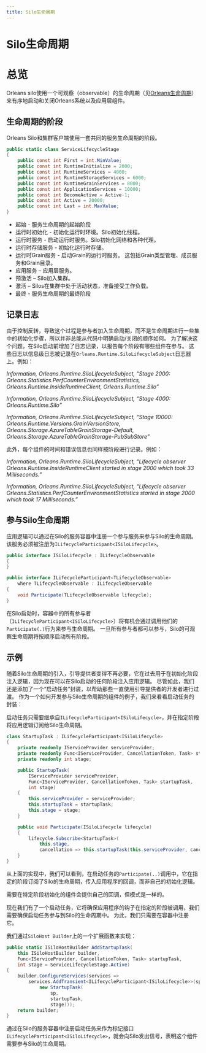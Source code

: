 ```yaml
---
title: Silo生命周期
---
```


# Silo生命周期

# 总览

Orleans silo使用一个可观察（observable）的生命周期（见[Orleans生命周期](/implementation/orleans_lifecycle.md)）来有序地启动和关闭Orleans系统以及应用层组件。

## 生命周期的阶段

Orleans Silo和集群客户端使用一套共同的服务生命周期的阶段。

```csharp
public static class ServiceLifecycleStage
{
    public const int First = int.MinValue;
    public const int RuntimeInitialize = 2000;
    public const int RuntimeServices = 4000;
    public const int RuntimeStorageServices = 6000;
    public const int RuntimeGrainServices = 8000;
    public const int ApplicationServices = 10000;
    public const int BecomeActive = Active-1;
    public const int Active = 20000;
    public const int Last = int.MaxValue;
}
```

- 起始 - 服务生命周期的起始阶段
- 运行时初始化 - 初始化运行时环境。Silo初始化线程。
- 运行时服务 - 启动运行时服务。Silo初始化网络和各种代理。
- 运行时存储服务 - 初始化运行时存储。
- 运行时Grain服务 - 启动Grain的运行时服务。 这包括Grain类型管理、成员服务和Grain目录。
- 应用服务 – 应用层服务。
- 预激活 – Silo加入集群。
- 激活 – Silos在集群中处于活动状态，准备接受工作负载。
- 最终 - 服务生命周期的最终阶段

## 记录日志

由于控制反转，导致这个过程是参与者加入生命周期，而不是生命周期进行一些集中的初始化步骤，所以并非总能从代码中明确启动/关闭的顺序如何。
为了解决这个问题，在Silo启动前增加了日志记录，以报告每个阶段有哪些组件在参与。
这些日志以信息级日志被记录在`Orleans.Runtime.SiloLifecycleSubject`日志器上。例如：

_Information, Orleans.Runtime.SiloLifecycleSubject, “Stage 2000: Orleans.Statistics.PerfCounterEnvironmentStatistics, Orleans.Runtime.InsideRuntimeClient, Orleans.Runtime.Silo”_

_Information, Orleans.Runtime.SiloLifecycleSubject, “Stage 4000: Orleans.Runtime.Silo”_

_Information, Orleans.Runtime.SiloLifecycleSubject, “Stage 10000: Orleans.Runtime.Versions.GrainVersionStore, Orleans.Storage.AzureTableGrainStorage-Default, Orleans.Storage.AzureTableGrainStorage-PubSubStore”_

此外，每个组件的时间和错误信息也同样按阶段进行记录。例如：

_Information, Orleans.Runtime.SiloLifecycleSubject, “Lifecycle observer Orleans.Runtime.InsideRuntimeClient started in stage 2000 which took 33 Milliseconds.”_

_Information, Orleans.Runtime.SiloLifecycleSubject, “Lifecycle observer Orleans.Statistics.PerfCounterEnvironmentStatistics started in stage 2000 which took 17 Milliseconds.”_

## 参与Silo生命周期

应用逻辑可以通过在Silo的服务容器中注册一个参与服务来参与Silo的生命周期。 该服务必须被注册为`ILifecycleParticipant<ISiloLifecycle>`。

```csharp
public interface ISiloLifecycle : ILifecycleObservable
{
}

public interface ILifecycleParticipant<TLifecycleObservable>
    where TLifecycleObservable : ILifecycleObservable
{
    void Participate(TLifecycleObservable lifecycle);
}
```

在Silo启动时，容器中的所有参与者（`ILifecycleParticipant<ISiloLifecycle>`）将有机会通过调用他们的`Participate(.)`行为来参与生命周期。
一旦所有参与者都可以参与，Silo的可观察生命周期将按顺序启动所有阶段。

## 示例

随着Silo生命周期的引入，引导提供者变得不再必要，它在过去用于在初始化阶段注入逻辑，因为现在可以在Silo启动的任何阶段注入应用逻辑。
尽管如此，我们还是添加了一个“启动任务”封装，以帮助那些一直使用引导提供者的开发者进行过渡。
作为一个如何开发参与Silo生命周期的组件的例子，我们来看看启动任务的封装：

启动任务只需要继承自`ILifecycleParticipant<ISiloLifecycle>`，并在指定阶段将应用逻辑订阅给Silo生命周期。

```csharp
class StartupTask : ILifecycleParticipant<ISiloLifecycle>
{
    private readonly IServiceProvider serviceProvider;
    private readonly Func<IServiceProvider, CancellationToken, Task> startupTask;
    private readonly int stage;

    public StartupTask(
        IServiceProvider serviceProvider,
        Func<IServiceProvider, CancellationToken, Task> startupTask,
        int stage)
    {
        this.serviceProvider = serviceProvider;
        this.startupTask = startupTask;
        this.stage = stage;
    }

    public void Participate(ISiloLifecycle lifecycle)
    {
        lifecycle.Subscribe<StartupTask>(
            this.stage,
            cancellation => this.startupTask(this.serviceProvider, cancellation));
    }
}
```

从上面的实现中，我们可以看到，在启动任务的`Participate(..)`调用中，它在指定的阶段订阅了Silo的生命周期，传入应用程序的回调，而非自己的初始化逻辑。

需要在特定阶段初始化的组件会提供自己的回调，但模式是一样的。

现在我们有了一个启动任务，它将确保应用程序的钩子在指定的阶段被调用，我们需要确保启动任务参与到Silo的生命周期中。
为此，我们只需要在容器中注册它。

我们通过`SiloHost Builder`上的一个扩展函数来实现：

```csharp
public static ISiloHostBuilder AddStartupTask(
    this ISiloHostBuilder builder,
    Func<IServiceProvider, CancellationToken, Task> startupTask,
    int stage = ServiceLifecycleStage.Active)
{
    builder.ConfigureServices(services =>
        services.AddTransient<ILifecycleParticipant<ISiloLifecycle>>(sp =>
            new StartupTask(
                sp,
                startupTask,
                stage)));
    return builder;
}
```

通过在Silo的服务容器中注册启动任务来作为标记接口`ILifecycleParticipant<ISiloLifecycle>`，就会向Silo发出信号，表明这个组件需要参与Silo的生命周期。